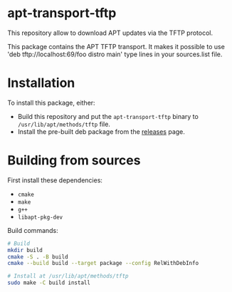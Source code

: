 # apt-transport-tftp

This repository allow to download APT updates via the TFTP protocol.

This package contains the APT TFTP transport. It makes it possible to
use 'deb tftp://localhost:69/foo distro main' type lines in your
sources.list file.

# Installation

To install this package, either:

- Build this repository and put the `apt-transport-tftp` binary to `/usr/lib/apt/methods/tftp` file.
- Install the pre-built deb package from the [releases](https://github.com/amurzeau/apt-transport-tftp/releases) page.

# Building from sources

First install these dependencies:

- `cmake`
- `make`
- `g++`
- `libapt-pkg-dev`

Build commands:
```sh
# Build
mkdir build
cmake -S . -B build
cmake --build build --target package --config RelWithDebInfo

# Install at /usr/lib/apt/methods/tftp
sudo make -C build install
```
